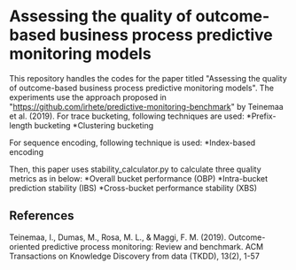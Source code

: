 # Assessing the quality of outcome-based business process predictive monitoring models
This repository handles the codes for the paper titled "Assessing the quality of outcome-based business process predictive monitoring models". The experiments use the approach proposed in "https://github.com/irhete/predictive-monitoring-benchmark" by Teinemaa et al. (2019). 
For trace bucketing, following techniques are used:
*Prefix-length bucketing
*Clustering bucketing

For sequence encoding, following technique is used:
*Index-based encoding

Then, this paper uses stability_calculator.py to calculate three quality metrics as in below:
*Overall bucket performance (OBP)
*Intra-bucket prediction stability (IBS)
*Cross-bucket performance stability (XBS)

## References
Teinemaa, I., Dumas, M., Rosa, M. L., & Maggi, F. M. (2019). Outcome-oriented predictive process monitoring: Review and benchmark. ACM Transactions on Knowledge Discovery from data (TKDD), 13(2), 1-57
